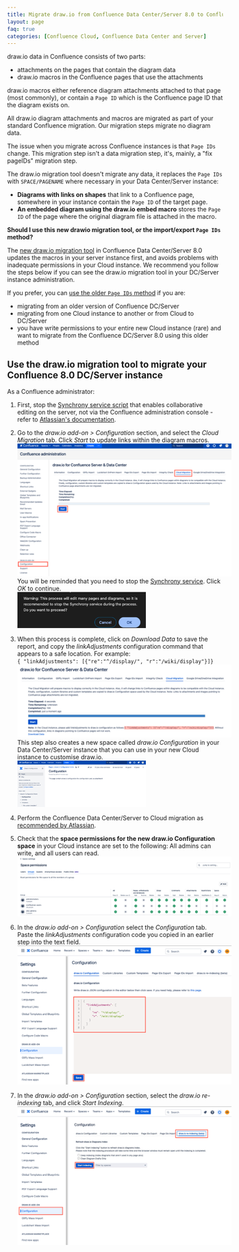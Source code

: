 ```yaml
---
title: Migrate draw.io from Confluence Data Center/Server 8.0 to Confluence Cloud
layout: page
faq: true
categories: [Confluence Cloud, Confluence Data Center and Server]
---
```


draw.io data in Confluence consists of two parts:

* attachments on the pages that contain the diagram data
* draw.io macros in the Confluence pages that use the attachments

draw.io macros either reference diagram attachments attached to that page (most commonly), or contain a ``Page ID`` which is the Confluence page ID that the diagram exists on.

All draw.io diagram attachments and macros are migrated as part of your standard Confluence migration. Our migration steps migrate no diagram data.

The issue when you migrate across Confluence instances is that ``Page IDs`` change. This migration step isn't a data migration step, it's, mainly, a "fix pageIDs" migration step.

The draw.io migration tool doesn't migrate any data, it replaces the ``Page IDs`` with ``SPACE/PAGENAME`` where necessary in your Data Center/Server instance:
* **Diagrams with links on shapes** that link to a Confluence page, somewhere in your instance contain the ``Page ID`` of the target page. 
* **An embedded diagram using the draw.io embed macro** stores the ``Page ID`` of the page where the original diagram file is attached in the macro.


**Should I use this new drawio migration tool, or the import/export ``Page IDs`` method?**

The [new draw.io migration tool](/blog/confluence-drawio-migration.html) in Confluence Data Center/Server 8.0 updates the macros in your server instance first, and avoids problems with inadequate permissions in your Cloud instance. We recommend you follow the steps below if you can see the draw.io migration tool in your DC/Server instance administration. 

If you prefer, you can [use the older ``Page IDs`` method](/doc/faq/migrate-drawio-confluence.html) if you are: 
* migrating from an older version of Confluence DC/Server
* migrating from one Cloud instance to another or from Cloud to DC/Server
* you have write permissions to your entire new Cloud instance (rare) and want to migrate from the Confluence DC/Server 8.0 using this older method

## Use the draw.io migration tool to migrate your Confluence 8.0 DC/Server instance

As a Confluence administrator:

1. First, stop the [Synchrony service script](https://confluence.atlassian.com/doc/administering-collaborative-editing-858772086.html) that enables collaborative editing on the server, not via the Confluence administration console - refer to [Atlassian's documentation](https://confluence.atlassian.com/doc/administering-collaborative-editing-858772086.html).

2. Go to the _draw.io add-on > Configuration_ section, and select the _Cloud Migration_ tab. Click _Start_ to update links within the diagram macros. 
<br /><img src="/assets/img/blog/confluence-server-cloud-migration.png" style="width=100%;max-width:500px;height:auto;" alt="Start the Confluence DC/Server to Cloud migration preparation for draw.io diagrams in the administration area via draw.io add-on > Configuration > Cloud Migration">
<br />You will be reminded that you need to stop the [Synchrony service](https://confluence.atlassian.com/doc/administering-collaborative-editing-858772086.html). Click _OK_ to continue.
<br /><img src="/assets/img/blog/confluence-server-cloud-migration-synchrony-warning.png" style="width=100%;max-width:300px;height:auto;" alt="Stop the Synchrony service to speed up the process as there will be many edits to pages and diagrams">

1. When this process is complete, click on _Download Data_ to save the report, and copy the _linkAdjustments_ configuration command that appears to a safe location. For example:
<br />``{ "linkAdjustments": [{"re":"^/display/", "r":"/wiki/display"}]}``
<br /><img src="/assets/img/blog/confluence-server-cloud-migration-copy-configuration-command.png" style="width=100%;max-width:500px;height:auto;" alt="Copy the configuration command - you'll need to paste this into the draw.io configuration in your Cloud instance">
<br />This step also creates a new space called _draw.io Configuration_ in your Data Center/Server instance that you can use in your new Cloud instance to customise draw.io.
<br /><img src="/assets/img/blog/confluence-server-cloud-migration-new-space.png" style="width=100%;max-width:300px;height:auto;" alt="A new space will be created in your Data Center / Server instance with the pages needed for draw.io configuration in Cloud.">

1. Perform the Confluence Data Center/Server to Cloud migration as [recommended by Atlassian](https://support.atlassian.com/migration/resources/). 

2. Check that the **space permissions for the new draw.io Configuration space** in your Cloud instance are set to the following: All admins can write, and all users can read.
<br /><img src="/assets/img/blog/confluence-server-cloud-migration-space-permissions.png" style="width=100%;max-width:500px;height:auto;" alt="Check that the space permissions in your Cloud instance are set to: all admins can write and all users can read">

1. In the _draw.io add-on > Configuration_ select the _Configuration_ tab. Paste the _linkAdjustments_ configuration code you copied in an earlier step into the text field. 
<br /><img src="/assets/img/blog/confluence-server-cloud-migration-paste-configuration-command.png" style="width=100%;max-width:500px;height:auto;" alt="Paste the configuration command you copied in a previous step into the draw.io Configuration in your Confluence Cloud instance">

1. In the _draw.io add-on > Configuration_ section, select the _draw.io re-indexing_ tab, and click _Start Indexing_.
<br /><img src="/assets/img/blog/confluence-server-cloud-migration-reindex.png" style="width=100%;max-width:500px;height:auto;" alt="In the draw.io configuration, run a re-index on your Confluence Cloud instance to make sure all diagram links and embedded diagrams are referred to correctly">